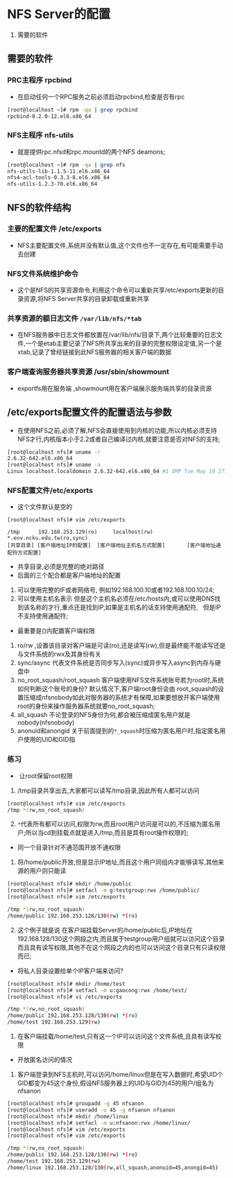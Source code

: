 

# NFS Server的配置

1. 需要的软件



## 需要的软件

### PRC主程序 rpcbind
* 在启动任何一个RPC服务之前必须启动rpcbind,检查是否有rpc
```bash
[root@localhost ~]# rpm -qa | grep rpcbind
rpcbind-0.2.0-12.el6.x86_64
````

### NFS主程序 nfs-utils
* 就是提供rpc.nfsd和rpc.mountd的两个NFS deamons;
```bash
[root@localhost ~]# rpm -qa | grep nfs
nfs-utils-lib-1.1.5-11.el6.x86_64
nfs4-acl-tools-0.3.3-8.el6.x86_64
nfs-utils-1.2.3-70.el6.x86_64
````

## NFS的软件结构

### 主要的配置文件 /etc/exports
* NFS主要配置文件,系统并没有默认值,这个文件也不一定存在,有可能需要手动去创建

### NFS文件系统维护命令
* 这个是NFS的共享资源命令,利用这个命令可以重新共享/etc/exports更新的目录资源,将NFS Server共享的目录卸载或重新共享
### 共享资源的额日志文件  `/var/lib/nfs/*tab`
* 在NFS服务器中日志文件都放置在/var/lib/nfs/目录下,两个比较重要的日志文件,一个是etab主要记录了NFS所共享出来的目录的完整权限设定值,另一个是xtab,记录了曾经链接到此NFS服务器的相关客户端的数据

### 客户端查询服务器共享资源 /usr/sbin/showmount
* exportfs用在服务端 ,showmount用在客户端展示服务端共享的目录资源

## /etc/exports配置文件的配置语法与参数

* 在使用NFS之前,必须了解,NFS会直接使用到内核的功能,所以内核必须支持NFS才行,内核版本小于2.2或者自己编译过内核,就要注意是否对NFS的支持;
```bash
[root@localhost nfs]# uname -r
2.6.32-642.el6.x86_64
[root@localhost nfs]# uname -a
Linux localhost.localdomain 2.6.32-642.el6.x86_64 #1 SMP Tue May 10 17:27:01 UTC 2016 x86_64 x86_64 x86_64 GNU/Linux
````

### NFS配置文件/etc/exports

* 这个文件默认是空的
````
[root@localhost nfs]# vim /etc/exports 

/tmp      192.168.253.129(ro)     localhost(rw)           *.env.ncku.edu.tw(ro,sync)
[共享目录] [客户端地址IP的配置]  [客户端地址主机名方式配置]       [客户端地址通配符方式配置]
````
* 共享目录,必须是完整的绝对路径
* 后面的三个配合都是客户端地址的配置
1. 可以使用完整的IF或者网络号, 例如192.168.100.10或者192.168.100.10/24;
2. 可以使用主机名表示 但是这个主机名必须在/etc/hosts内,或可以使用DNS找到该名称的才行,重点还是找到IP,如果是主机名的话支持使用通配符,   但是IP不支持使用通配符;
* 最重要是()内配置客户端权限
1. ro/rw ,设置该目录对客户端是可读(ro),还是读写(rw),但是最终能不能读写还是与文件系统的rwx及其身份有关
2. sync/async 代表文件系统是否同步写入(sync)或异步写入async到内存与硬盘中
3. no_root_squash/root_squash 客户端使用NFS文件系统账号若为root时,系统如何判断这个账号的身份? 默认情况下,客户端root身份会由          root_squash的设置压缩成nfsnobody如此对服务器的系统才有保障,如果要想放开客户端使用root的身份来操作服务器系统就要no_root_squash;
4. all_squash 不论登录的NFS身份为何,都会被压缩成匿名用户就是nobody(nfsnobody)
5. anonuid和anongid 关于前面提到的`*_squash`时压缩为匿名用户时,指定匿名用户使用的UID和GID指

### 练习 

*  让root保留root权限
1. /tmp目录共享出去,大家都可以读写/tmp目录,因此所有人都可以访问
```bash
[root@localhost nfs]# vim /etc/exports 
/tmp *(rw,no_root_squash)
````
2. `*`代表所有都可以访问,权限为rw,而且root用户访问是可以的,不压缩为匿名用户;所以当cd到挂载点就是进入/tmp,而且是具有root操作权限的;

* 同一个目录针对不通范围开放不通权限
1. 将/home/public开放,但是显示IP地址,而且这个用户同组内才能够读写,其他来源的用户则只能读
```bash
[root@localhost nfs]# mkdir /home/public
[root@localhost nfs]# setfacl -m g:testgroup:rwx /home/public/
[root@localhost nfs]# vim /etc/exports 

/tmp *(rw,no_root_squash)
/home/public 192.168.253.128/130(rw) *(ro)
````

2. 这个例子就是说 在客户端挂载Server的/home/public后,IP地址在192.168.128/130这个网段之内,而且属于testgroup用户组就可以访问这个目录而且具有读写权限,其他不在这个网段之内的也可以访问这个目录只有只读权限而已;

* 将私人目录设置给单个IP客户端来访问?
```bash
[root@localhost nfs]# mkdir /home/test
[root@localhost nfs]# setfacl -m u:gaocong:rwx /home/test/
[root@localhost nfs]# vi /etc/exports 

/tmp *(rw,no_root_squash)
/home/public 192.168.253.128/130(rw) *(ro)
/home/test 192.168.253.129(rw)
````
1. 在客户端挂载/home/test,只有这一个IP可以访问这个文件系统,且具有读写权限


* 开放匿名访问的情况
1. 客户端登录到NFS主机时,可以访问/home/linux但是在写入数据时,希望UID个GID都变为45这个身份,假设NFS服务器上的UID与GID为45的用户/组名为nfsanon
```bash
[root@localhost nfs]# groupadd -g 45 nfsanon
[root@localhost nfs]# useradd -u 45 -g nfsanon nfsanon
[root@localhost nfs]# mkdir /home/linux
[root@localhost nfs]# setfacl -m u:nfsanon:rwx /home/linux/
[root@localhost nfs]# vim /etc/exports 
[root@localhost nfs]# vim /etc/exports 

/tmp *(rw,no_root_squash)
/home/public 192.168.253.128/130(rw) *(ro)
/home/test 192.168.253.129(rw)
/home/linux 192.168.253.128/130(rw,all_squash,anonuid=45,anongid=45)
````




